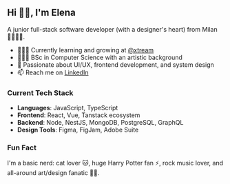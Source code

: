 ## Hi 👋🏻, I'm Elena

A junior full-stack software developer (with a designer's heart) from Milan 🤌🏻🇮🇹.

- 👩🏻‍💻 Currently learning and growing at [@xtream](https://github.com/xtreamsrl)  
- 👩🏻‍🎓 BSc in Computer Science with an artistic background  
- 🎨 Passionate about UI/UX, frontend development, and system design  
- 📫 Reach me on [LinkedIn](https://www.linkedin.com/in/elena-bullani/)  

### **Current Tech Stack**
- **Languages**: JavaScript, TypeScript  
- **Frontend**: React, Vue, Tanstack ecosystem  
- **Backend**: Node, NestJS, MongoDB, PostgreSQL, GraphQL
- **Design Tools**: Figma, FigJam, Adobe Suite  

### **Fun Fact**
I'm a basic nerd: cat lover 🐱, huge Harry Potter fan ⚡️, rock music lover, and all-around art/design fanatic 🤘🏻.
